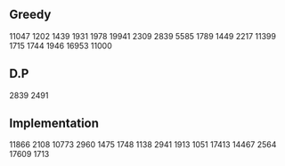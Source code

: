 ## Greedy
11047 1202 1439 1931 1978 19941 2309 2839 5585 1789 1449 2217 11399 1715 1744 1946 16953 11000

## D.P
2839 2491

## Implementation
11866 2108 10773 2960 1475 1748 1138 2941 1913 1051 17413 14467 2564 17609 1713